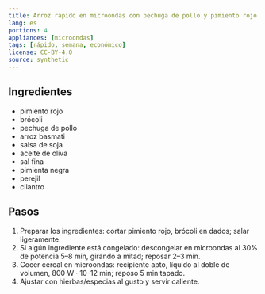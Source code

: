 ```yaml
---
title: Arroz rápido en microondas con pechuga de pollo y pimiento rojo
lang: es
portions: 4
appliances: [microondas]
tags: [rápido, semana, económico]
license: CC-BY-4.0
source: synthetic
---
```

## Ingredientes
- pimiento rojo
- brócoli
- pechuga de pollo
- arroz basmati
- salsa de soja
- aceite de oliva
- sal fina
- pimienta negra
- perejil
- cilantro

## Pasos
1. Preparar los ingredientes: cortar pimiento rojo, brócoli en dados; salar ligeramente.
2. Si algún ingrediente está congelado: descongelar en microondas al 30% de potencia 5–8 min, girando a mitad; reposar 2–3 min.
3. Cocer cereal en microondas: recipiente apto, líquido al doble de volumen, 800 W · 10–12 min; reposo 5 min tapado.
4. Ajustar con hierbas/especias al gusto y servir caliente.
